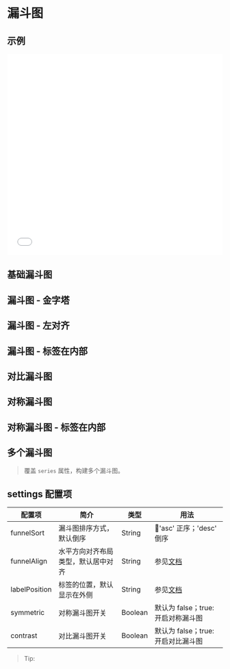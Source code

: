 # 漏斗图

## 示例

<iframe width="100%" height="470" src="//jsfiddle.net/vecharts/4qzx2Lkb/embedded/result,html,js/?bodyColor=fff" allowfullscreen="allowfullscreen" frameborder="0"></iframe>


## 基础漏斗图

<vuep template="#basicFunnel" :options="{ theme: 'vue', lineNumbers: false }"></vuep>

<script v-pre type="text/x-template" id="basicFunnel">
<template>
  <ve-funnel-chart :data="chartData" />
</template>

<script>
 module.exports = {
    components: {
    	VeFunnelChart: window['ve-charts'].default.VeFunnelChart
  	},
    created () {
      this.chartData = {
        dimensions: {
          name: '渠道',
          data: ['APP', 'PC', 'M端', '微信', '手Q', '小程序']
        },
        measures: [{
          name: 'PV',
          data: [36000, 30000, 24000, 18000, 12000, 6000]
        }]
      }
    }
  }
</script>

## 漏斗图 - 金字塔

<vuep template="#funnelSortFunnel" :options="{ theme: 'vue', lineNumbers: false }"></vuep>

<script v-pre type="text/x-template" id="funnelSortFunnel">
<template>
  <ve-funnel-chart :data="chartData" :settings="chartSettings" />
</template>

<script>
 module.exports = {
    components: {
    	VeFunnelChart: window['ve-charts'].default.VeFunnelChart
  	},
    created () {
      this.chartData = {
        dimensions: {
          name: '渠道',
          data: ['APP', 'PC', 'M端', '微信', '手Q', '小程序']
        },
        measures: [{
          name: 'PV',
          data: [36000, 30000, 24000, 18000, 12000, 6000]
        }]
      }
      this.chartSettings = {
        funnelSort: 'asc'
      }
    }
  }
</script>

## 漏斗图 - 左对齐

<vuep template="#funnelAlignRose" :options="{ theme: 'vue', lineNumbers: false }"></vuep>

<script v-pre type="text/x-template" id="funnelAlignRose">
<template>
  <ve-funnel-chart :data="chartData" :settings="chartSettings" />
</template>

<script>
 module.exports = {
    components: {
    	VeFunnelChart: window['ve-charts'].default.VeFunnelChart
  	},
    created () {
      this.chartData = {
        dimensions: {
          name: '渠道',
          data: ['APP', 'PC', 'M端', '微信', '手Q', '小程序']
        },
        measures: [{
          name: 'PV',
          data: [36000, 30000, 24000, 18000, 12000, 6000]
        }]
      }
      this.chartSettings = {
        funnelAlign: 'left'
      }
    }
  }
</script>

## 漏斗图 - 标签在内部

<vuep template="#labelPositionRose" :options="{ theme: 'vue', lineNumbers: false }"></vuep>

<script v-pre type="text/x-template" id="labelPositionRose">
<template>
  <ve-funnel-chart :data="chartData" :settings="chartSettings" />
</template>

<script>
 module.exports = {
    components: {
    	VeFunnelChart: window['ve-charts'].default.VeFunnelChart
  	},
    created () {
      this.chartData = {
        dimensions: {
          name: '渠道',
          data: ['APP', 'PC', 'M端', '微信', '手Q', '小程序']
        },
        measures: [{
          name: 'PV',
          data: [36000, 30000, 24000, 18000, 12000, 6000]
        }]
      }
      this.chartSettings = {
        labelPosition: 'inside'
      }
    }
  }
</script>

## 对比漏斗图

<vuep template="#contrastFunnel" :options="{ theme: 'vue', lineNumbers: false }"></vuep>

<script v-pre type="text/x-template" id="contrastFunnel">
<template>
  <ve-funnel-chart :data="chartData" :settings="chartSettings" />
</template>

<script>
 module.exports = {
    components: {
    	VeFunnelChart: window['ve-charts'].default.VeFunnelChart
  	},
    created () {
      this.chartData = {
        dimensions: {
          name: '渠道',
          data: ['APP', 'PC', 'M端', '微信', '手Q', '小程序']
        },
        measures: [{
          name: 'PV',
          data: [36000, 28000, 24000, 20000, 12000, 6000]
        }, {
          name: 'UV',
          data: [28000, 22000, 18000, 14000, 8000, 2000]
        }]
      }
      this.chartSettings = {
        contrast: true
      }
    }
  }
</script>

## 对称漏斗图

<vuep template="#symmetricFunnel" :options="{ theme: 'vue', lineNumbers: false }"></vuep>

<script v-pre type="text/x-template" id="symmetricFunnel">
<template>
  <ve-funnel-chart :data="chartData" :settings="chartSettings" />
</template>

<script>
 module.exports = {
    components: {
    	VeFunnelChart: window['ve-charts'].default.VeFunnelChart
  	},
    created () {
      this.chartData = {
        dimensions: {
          name: '渠道',
          data: ['APP', 'PC', 'M端', '微信', '手Q', '小程序']
        },
        measures: [{
          name: 'PV',
          data: [36000, 28000, 24000, 20000, 12000, 6000]
        }, {
          name: 'UV',
          data: [28000, 22000, 18000, 14000, 8000, 2000]
        }]
      }
      this.chartSettings = {
        symmetric: true
      }
    }
  }
</script>

## 对称漏斗图 - 标签在内部

<vuep template="#symmetricLabelFunnel" :options="{ theme: 'vue', lineNumbers: false }"></vuep>

<script v-pre type="text/x-template" id="symmetricLabelFunnel">
<template>
  <ve-funnel-chart :data="chartData" :settings="chartSettings" />
</template>

<script>
 module.exports = {
    components: {
    	VeFunnelChart: window['ve-charts'].default.VeFunnelChart
  	},
    created () {
      this.chartData = {
        dimensions: {
          name: '渠道',
          data: ['APP', 'PC', 'M端', '微信', '手Q', '小程序']
        },
        measures: [{
          name: 'PV',
          data: [36000, 28000, 24000, 20000, 12000, 6000]
        }, {
          name: 'UV',
          data: [28000, 22000, 18000, 14000, 8000, 2000]
        }]
      }
      this.chartSettings = {
        symmetric: true,
        labelPosition: 'inside'
      }
    }
  }
</script>

## 多个漏斗图

> 覆盖 `series` 属性，构建多个漏斗图。

<vuep template="#multipleFunnel" :options="{ theme: 'vue', lineNumbers: false }"></vuep>

<script v-pre type="text/x-template" id="multipleFunnel">
<template>
  <ve-funnel-chart :data="chartData" :series="series" />
</template>

<script>
 module.exports = {
    components: {
    	VeFunnelChart: window['ve-charts'].default.VeFunnelChart
  	},
    created () {
      this.chartData = {
        dimensions: {
          name: '渠道',
          data: ['APP', 'PC', 'M端', '微信', '手Q', '小程序']
        },
        measures: [{
          name: 'PV',
          data: [36000, 30000, 24000, 18000, 12000, 6000]
        }, {
          name: 'UV',
          data: [36000, 30000, 24000, 18000, 12000, 6000]
        }]
      }
      this.series = [
        {
          type: 'funnel',
          width: '40%',
          left: '10%',
          top: '15%',
          label: {
            normal: {
              position: 'left'
            }
          }
        },
        {
          type: 'funnel',
          width: '40%',
          left: '50%',
          top: '15%',
          sort: 'ascending'
        }
      ]
    }
  }
</script>

## settings 配置项

| 配置项 | 简介 | 类型 | 用法 |
| --- | --- | --- | --- |
| funnelSort | 漏斗图排序方式，默认倒序 | String | 'asc' 正序；'desc' 倒序 | 
| funnelAlign | 水平方向对齐布局类型，默认居中对齐 | String | 参见[文档](http://echarts.baidu.com/option.html#series-funnel.funnelAlign) |
| labelPosition | 标签的位置，默认显示在外侧 | String | 参见[文档](http://echarts.baidu.com/option.html#series-funnel.label.position) |
| symmetric | 对称漏斗图开关 | Boolean | 默认为 false；true: 开启对称漏斗图 |
| contrast | 对比漏斗图开关 | Boolean | 默认为 false；true: 开启对比漏斗图 |

> Tip: